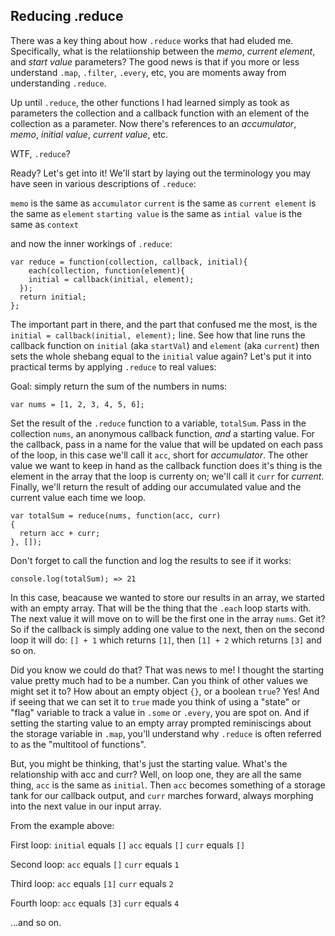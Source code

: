 ## Reducing .reduce

There was a key thing about how `.reduce` works that had eluded me. Specifically, what is the relatiionship between the *memo*, *current element*, and *start value* parameters? The good news is that if you more or less understand `.map`, `.filter`, `.every`, etc, you are moments away from understanding `.reduce`.

 Up until `.reduce`, the other functions I had learned simply as took as parameters the collection and a callback function with an element of the collection as a parameter. Now there's references to an *accumulator*, *memo*, *initial value*, *current value*, etc.

WTF, `.reduce`?

Ready? Let's get into it! We'll start by laying out the terminology you may have seen in various descriptions of `.reduce`:

`memo` is the same as `accumulator`
`current` is the same as `current element`  is the same as `element`
`starting value` is the same as `intial value` is the same as `context`

 and now the inner workings of `.reduce`:

    var reduce = function(collection, callback, initial){
    	each(collection, function(element){
      	initial = callback(initial, element);
      });
      return initial;
    };

The important part in there, and the part that confused me the most, is the `initial = callback(initial, element);` line. See how that line runs the callback function on `initial` (aka `startVal`) and `element` (aka `current`) then sets the whole shebang equal to the `initial` value again? Let's put it into practical terms by applying `.reduce` to real values:

Goal: simply return the sum of the numbers in nums:

    var nums = [1, 2, 3, 4, 5, 6];

  Set the result of the `.reduce` function to a variable, `totalSum`. Pass in the collection `nums`, an anonymous callback function, *and* a starting value. For the callback, pass in a name for the value that will be updated on each pass of the loop, in this case we'll call it `acc`, short for *accumulator*. The other value we want to keep in hand as the callback function does it's thing is the element in the array that the loop is currenty on; we'll call it `curr` for *current*.  Finally, we'll return the result of adding our accumulated value and the current value each time we loop.

    var totalSum = reduce(nums, function(acc, curr)
    {
      return acc + curr;
    }, []);

Don't forget to call the function and log the results to see if it works:

    console.log(totalSum); => 21

  In this case, beacause we wanted to store our results in an array, we started with an empty array. That will be the thing that the `.each` loop starts with. The next value it will move on to will be the first one in the array `nums`. Get it? So if the callback is simply adding one value to the next, then on the second loop it will do: `[] + 1` which returns `[1]`, then `[1] + 2` which returns `[3]` and so on.


Did you know we could do that? That was news to me! I thought the starting value pretty much had to be a number. Can you think of other values we might set it to? How about an empty object `{}`, or a boolean `true`? Yes! And if seeing that we can set it to `true` made you think of using a "state" or "flag" variable to track a value in `.some` or `.every`, you are spot on. And if setting the starting value to an empty array prompted reminiscings about the storage variable in `.map`, you'll understand why `.reduce` is often referred to as the "multitool of functions".

But, you might be thinking, that's just the starting value. What's the relationship with acc and curr? Well, on loop one, they are all the same thing, `acc` is the same as `initial`. Then `acc` becomes something of a storage tank for our callback output, and `curr` marches forward, always morphing into the next value in our input array.

From the example above:

First loop:
`initial` equals `[]`
`acc` equals `[]`
`curr` equals `[]`

Second loop:
`acc` equals `[]`
`curr` equals `1`

Third loop:
`acc` equals `[1]`
`curr` equals `2`

Fourth loop:
`acc` equals `[3]`
`curr` equals `4`

...and so on.

